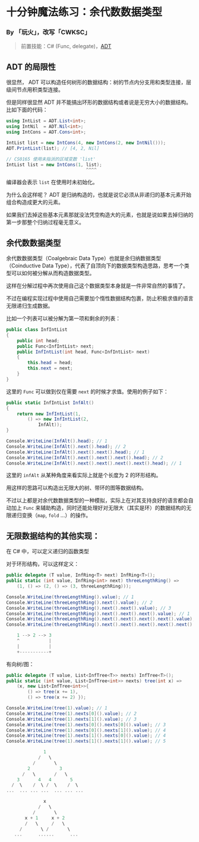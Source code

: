 # 十分钟魔法练习：余代数数据类型

### By 「玩火」，改写「CWKSC」

> 前置技能：C# (Func, delegate)，[ADT](ADT.md)

## ADT 的局限性

很显然， ADT 可以构造任何树形的数据结构：树的节点内分支用和类型连接，层级间节点用积类型连接。

但是同样很显然 ADT 并不能搞出环形的数据结构或者说是无穷大小的数据结构。比如下面的代码：

```csharp
using IntList = ADT.List<int>;
using IntNil  = ADT.Nil<int>;
using IntCons = ADT.Cons<int>;

IntList list = new IntCons(4, new IntCons(2, new IntNil()));
ADT.PrintList(list); // [4, 2, Nil]

// CS0165 使用未指派的区域变数 'list'
IntList list = new IntCons(1, list);
                              ^^^^
```

编译器会表示 `list` 在使用时未初始化。

为什么会这样呢？ ADT 是归纳构造的，也就是说它必须从非递归的基本元素开始组合构造成更大的元素。

如果我们去掉这些基本元素那就没法凭空构造大的元素，也就是说如果去掉归纳的第一步那整个归纳过程毫无意义。

## 余代数数据类型

余代数数据类型（Coalgebraic Data Type）也就是余归纳数据类型（Coinductive Data Type），代表了自顶向下的数据类型构造思路，思考一个类型可以如何被分解从而构造数据类型。

这样在分解过程中再次使用自己这个数据类型本身就是一件非常自然的事情了。

不过在编程实现过程中使用自己需要加个惰性数据结构包裹，防止积极求值的语言无限递归生成数据。

比如一个列表可以被分解为第一项和剩余的列表：

```csharp
public class InfIntList
{
    public int head;
    public Func<InfIntList> next;
    public InfIntList(int head, Func<InfIntList> next)
    {
        this.head = head;
        this.next = next;
    }
}
```

这里的 `Func` 可以做到仅在需要 `next` 的时候才求值。使用的例子如下：

```csharp
public static InfIntList InfAlt()
{
    return new InfIntList(1, 
        () => new InfIntList(2, 
            InfAlt));
}

Console.WriteLine(InfAlt().head); // 1
Console.WriteLine(InfAlt().next().head); // 2
Console.WriteLine(InfAlt().next().next().head); // 1
Console.WriteLine(InfAlt().next().next().next().head); // 2
Console.WriteLine(InfAlt().next().next().next().next().head); // 1
```

这里的 `infAlt` 从某种角度来看实际上就是个长度为 2 的环形结构。

用这样的思路可以构造出无限大的树、带环的图等数据结构。

不过以上都是对余代数数据类型的一种模拟，实际上在对其支持良好的语言都会自动加上 `Func` 来辅助构造，同时还能处理好对无限大（其实是环）的数据结构的无限递归变换（`map`, `fold` ...）的操作。

## 无限数据结构的其他实现：

在 C# 中，可以定义递归的函数类型

对于环形结构，可以这样定义：

```csharp
public delegate (T value, InfRing<T> next) InfRing<T>();
public static (int value, InfRing<int> next) threeLengthRing() =>
    (1, () => (2, () => (3, threeLengthRing)));
```

```csharp
Console.WriteLine(threeLengthRing().value); // 1
Console.WriteLine(threeLengthRing().next().value); // 2
Console.WriteLine(threeLengthRing().next().next().value); // 3
Console.WriteLine(threeLengthRing().next().next().next().value); // 1
Console.WriteLine(threeLengthRing().next().next().next().next().value); // 2
Console.WriteLine(threeLengthRing().next().next().next().next().next().value); // 3

    1 --> 2 --> 3 
    ^           |
    |           |
    +-----------+
```

有向树/图：

```csharp
public delegate (T value, List<InfTree<T>> nexts) InfTree<T>();
public static (int value, List<InfTree<int>> nexts) tree(int x) => 
    (x, new List<InfTree<int>>{
        () => tree(x += 1),
        () => tree(x += 2) });
```

```csharp
Console.WriteLine(tree(1).value); // 1
Console.WriteLine(tree(1).nexts[0]().value); // 2
Console.WriteLine(tree(1).nexts[1]().value); // 3
Console.WriteLine(tree(1).nexts[0]().nexts[0]().value); // 3
Console.WriteLine(tree(1).nexts[0]().nexts[1]().value); // 4
Console.WriteLine(tree(1).nexts[1]().nexts[0]().value); // 4
Console.WriteLine(tree(1).nexts[1]().nexts[1]().value); // 5

              1
            /   \
          /       \
        2           3
      /   \       /   \
    3       4   4       5
  /  \    /  \ /  \    /  \
...  ... ... ...  ... ... ...

              x
            /   \
          /       \
       x + 1     x + 2
       /   \     /   \
     /       \ /       \
   ...      ......      ...
```